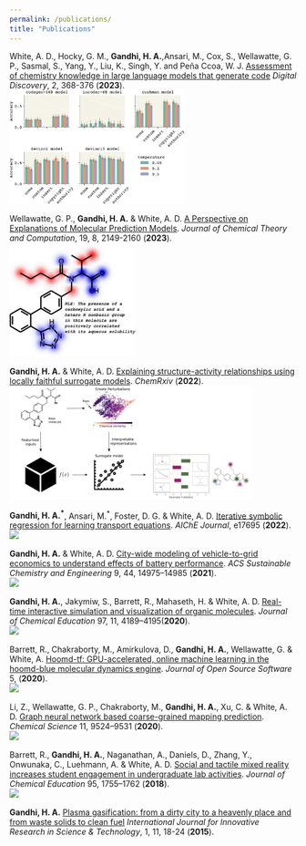 ```yaml
---
permalink: /publications/
title: "Publications"
---
```


White, A. D., Hocky, G. M., **Gandhi, H. A.**,Ansari, M., Cox, S., Wellawatte, G. P., Sasmal, S., Yang, Y.,  Liu, K., Singh, Y. and Peña Ccoa, W. J. [Assessment of chemistry knowledge in large language models that generate code](https://pubs.rsc.org/en/content/articlehtml/2023/dd/d2dd00087c) *Digital Discovery*, 2, 368-376 (**2023**).\
<img class="pub-img" src="../assets/images/chemai.png" height="200px">

Wellawatte, G. P., **Gandhi, H. A.** & White, A. D. [A Perspective on Explanations of Molecular Prediction Models](https://pubs.acs.org/doi/full/10.1021/acs.jctc.2c01235). *Journal of Chemical Theory and Computation*, 19, 8, 2149-2160 (**2023**).\
<img class="pub-img" src="../assets/images/perspective_xai.png" height="200px">

**Gandhi, H. A.** & White, A. D. [Explaining structure-activity relationships using locally faithful surrogate models](https://chemrxiv.org/engage/chemrxiv/article-details/633731d1f764e6e535093041). *ChemRxiv* (**2022**).\
<img class="pub-img" src="../assets/images/xai.png" height="200px">

**Gandhi, H. A.<sup>\*</sup>**, Ansari, M.<sup>\*</sup>, Foster, D. G. & White, A. D. [Iterative symbolic regression for learning transport equations](https://aiche.onlinelibrary.wiley.com/doi/abs/10.1002/aic.17695). *AIChE Journal*, e17695 (**2022**).\
<img class="pub-img" src="../assets/images/al-cfd.jpg" height="200px">

**Gandhi, H. A.** & White, A. D. [City-wide modeling of vehicle-to-grid economics to understand effects of battery performance](https://doi.org/10.1021/acssuschemeng.1c05490). *ACS Sustainable Chemistry and Engineering* 9, 44, 14975–14985 (**2021**).\
<img class="pub-img" src="../assets/images/v2g.jpg" height="200px">

**Gandhi, H. A.**, Jakymiw, S., Barrett, R., Mahaseth, H. & White, A. D. [Real-time interactive simulation and visualization of organic molecules](https://pubs.acs.org/doi/abs/10.1021/acs.jchemed.9b01161). *Journal of Chemical Education* 97, 11, 4189–4195(**2020**).\
<img class="pub-img" src="../assets/images/vr.jpg" height="200px">

Barrett, R., Chakraborty, M., Amirkulova, D., **Gandhi, H. A.**, Wellawatte, G. & White, A. [Hoomd-tf: GPU-accelerated, online machine learning in the hoomd-blue molecular dynamics engine](https://doi.org/10.21105/joss.02367). *Journal of Open Source Software* 5, (**2020**).\
<img class="pub-img" src="../assets/images/htf.jpg" height="200px">

Li, Z., Wellawatte, G. P., Chakraborty, M., **Gandhi, H. A.**, Xu, C. & White, A. D. [Graph neural network based coarse-grained mapping prediction](https://pubs.rsc.org/en/content/articlehtml/2020/sc/d0sc02458a). *Chemical Science* 11, 9524–9531 (**2020**).\
<img class="pub-img" src="../assets/images/dsgpm.jpg" height="200px">

Barrett, R., **Gandhi, H. A.**, Naganathan, A., Daniels, D., Zhang, Y., Onwunaka, C., Luehmann, A. & White, A. D. [Social and tactile mixed reality increases student engagement in undergraduate lab activities](https://pubs.acs.org/doi/abs/10.1021/acs.jchemed.8b00212). *Journal of Chemical Education* 95, 1755–1762 (**2018**).\
<img class="pub-img" src="../assets/images/ar.jpg" height="200px">

**Gandhi, H. A.** [Plasma gasification: from a dirty city to a heavenly place and from waste solids to clean fuel](https://ijirst.org/Article.php?manuscript=IJIRSTV1I11008) *International Journal for Innovative Research in Science & Technology*, 1, 11, 18-24 (**2015**).
